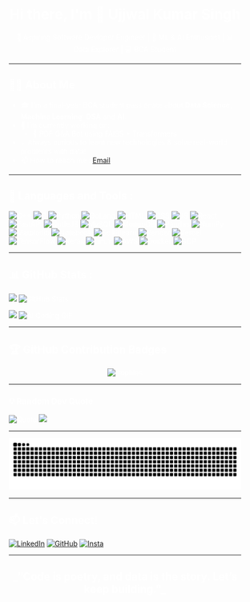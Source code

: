 <div style="bckground-color:#000000; color:white; padding:20px;">

<h1 align="center">Hi there, I'm 👋 Ujjwal Kumar Singh</h1>

<p align="center">
🚀 Aspiring Software Devloper Engineer | 🤖 ML & AI Enthusiast | 📊 Data Explorer | 💻 BCA Student  
</p>

---

## 🧑‍💻 About Me

- 🎓 I'm a final-year BCA student passionate about **Data Science**, **Machine Learning**, **DSA** and **AI**.
- 🌱 I’m currently working on:
  - 📄 PDF Q&A Bot using FAISS + Transformers   
- 💡 Always curious to learn new technologies & solve real-world problems with data!
- 📫 How to reach me : [Email](mailto:theujjwalsinghh@gmail.com)

---

## 🧰 Languages and Tools : 

![C++](https://img.shields.io/badge/c++-%2300599C.svg?style=for-the-badge&logo=c%2B%2B&logoColor=white) ![C](https://img.shields.io/badge/c-%2300599C.svg?style=for-the-badge&logo=c&logoColor=white) ![Python](https://img.shields.io/badge/Python-3670A0?style=for-the-badge&logo=python&logoColor=ffdd54) ![GoLang](https://img.shields.io/badge/Go-%23FF6F00.svg?style=for-the-badge&logo=go&color=%23150458)
![HTML](https://img.shields.io/badge/HTML-black?style=for-the-badge&logo=html5&color=%20%232e4053%20)
![CSS](https://img.shields.io/badge/Css-black?style=for-the-badge&logo=css&color=%20%233498db%20)
![JS](https://img.shields.io/badge/JS-black?style=for-the-badge&logo=javascript&color=%20%238e44ad%20) ![React](https://img.shields.io/badge/React-black?style=for-the-badge&logo=react&color=%20%239b59b6%20) ![FastAPI](https://img.shields.io/badge/fastapi-black?style=for-the-badge&logo=fastapi&color=%20%23f39c12%20) ![NodeJS](https://img.shields.io/badge/NodeJS-black?style=for-the-badge&logo=nodedotjs&color=blue)  ![MySQL](https://img.shields.io/badge/mysql-4479A1.svg?style=for-the-badge&logo=mysql&logoColor=white)
![MongoDB](https://img.shields.io/badge/MongoDB-black?style=for-the-badge&logo=mongodb&color=%20%235d6d7e%20)
![Pandas](https://img.shields.io/badge/Pandas-150458?style=for-the-badge&logo=pandas)
![NumPy](https://img.shields.io/badge/Numpy-013243?style=for-the-badge&logo=numpy) ![Matplotlib](https://img.shields.io/badge/Matplotlib-%23ffffff.svg?style=for-the-badge&logo=Matplotlib&logoColor=black) ![Notebook](https://img.shields.io/badge/jupyter--notebook-black?style=for-the-badge&logo=jupyter&color=gray)
![Scikitlearn](https://img.shields.io/badge/scikit--learn-black?style=for-the-badge&logo=scikitlearn&color=blue) 
![Render](https://img.shields.io/badge/Render-%46E3B7.svg?style=for-the-badge&logo=render&logoColor=white) ![Vercel](https://img.shields.io/badge/vercel-black?style=for-the-badge&logo=vercel)
 ![TensorFlow](https://img.shields.io/badge/TensorFlow-%23FF6F00.svg?style=for-the-badge&logo=TensorFlow&logoColor=white)
![Keras](https://img.shields.io/badge/Keras-%23D00000.svg?style=for-the-badge&logo=Keras&logoColor=white) 
![Linux](https://img.shields.io/badge/Ubuntu-black?style=for-the-badge&logo=linux&color=%20%232e4053%20)
![AWS](https://img.shields.io/badge/AWS-black?style=for-the-badge&logo=amazonwebservices&color=%20%233498db%20)
![Docker](https://img.shields.io/badge/docker-black?style=for-the-badge&logo=docker&color=%20%2334495e%20)
![GCP](https://img.shields.io/badge/GCP-black?style=for-the-badge&logo=googlecloud)






---

## 📊 GitHub Stats :

![](https://github-readme-stats.vercel.app/api/top-langs/?username=theujjwalsingh18&theme=dark&hide_border=false&include_all_commits=true&count_private=true&layout=compact)
<img src="https://github-readme-stats.vercel.app/api?username=theujjwalsingh18&show_icons=true&theme=github_dark" alt="GitHub Stats" /> <br>

![](https://nirzak-streak-stats.vercel.app/?user=theujjwalsingh18&theme=dark&hide_border=false)
<img src="https://media2.giphy.com/media/v1.Y2lkPTc5MGI3NjExZmt5MjB0ZTJsNDJ6NGczYmJuc2wyNHJnaGN1MHhiajJucGhodnA3YSZlcD12MV9pbnRlcm5hbF9naWZfYnlfaWQmY3Q9Zw/VTtANKl0beDFQRLDTh/giphy.gif" width="200" height="200" alt="AI Coding GIF"/>


---

## 🏆 GitHub Contribution Badges

<p align="center">
  <img src="https://github-profile-trophy.vercel.app/?username=theujjwalsingh18&theme=darkhub&no-frame=true&no-bg=true&margin-w=4" alt="trophies"/>
</p>

---

### 💡 Random Dev Quote

![Quote](https://quotes-github-readme.vercel.app/api?type=horizontal&theme=tokyonight)
<img src="https://media.giphy.com/media/xUA7aZeLE2e0P7Znz2/giphy.gif" width="150"/> <br>

---

![SankeLadder](https://raw.githubusercontent.com/HChenX/HChenX/output/github-contribution-grid-snake-dark.svg)

---

## 📫 Let's Connect!

[![LinkedIn](https://img.shields.io/badge/LinkedIn-blue?style=for-the-badge&logo=linkedin&logoColor=white)](https://www.linkedin.com/in/theujjwalsingh18/)
[![GitHub](https://img.shields.io/badge/GitHub-black?style=for-the-badge&logo=github)](https://github.com/theujjwalsingh18)
[![Insta](https://img.shields.io/badge/instagram-black?style=for-the-badge&logo=instagram&color=fa10de)](https://instagram.com/theujjwalsingh18)

---

<h2 align="center">_“Code is poetry, and data is the story. Let’s keep building.”_<h2/>
